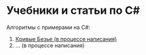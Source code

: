 # Учебники и статьи по C#

Алгоритмы с примерами на C#:

1. [Кривые Безье (в процессе написания)]()
2. ... (в процессе написания)

	